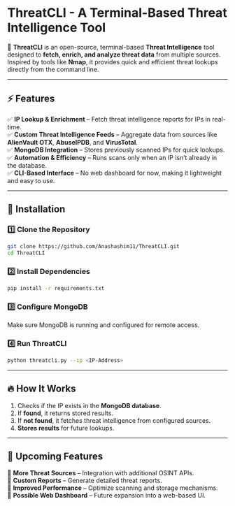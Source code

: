 # ThreatCLI - A Terminal-Based Threat Intelligence Tool

🚀 **ThreatCLI** is an open-source, terminal-based **Threat Intelligence** tool designed to **fetch, enrich, and analyze threat data** from multiple sources. Inspired by tools like **Nmap**, it provides quick and efficient threat lookups directly from the command line.


---

## ⚡ Features
✅ **IP Lookup & Enrichment** – Fetch threat intelligence reports for IPs in real-time.  
✅ **Custom Threat Intelligence Feeds** – Aggregate data from sources like **AlienVault OTX**, **AbuseIPDB**, and **VirusTotal**.  
✅ **MongoDB Integration** – Stores previously scanned IPs for quick lookups.  
✅ **Automation & Efficiency** – Runs scans only when an IP isn’t already in the database.  
✅ **CLI-Based Interface** – No web dashboard for now, making it lightweight and easy to use.  

---

## 🚀 Installation
### 1️⃣ Clone the Repository
```bash
git clone https://github.com/Anashashim11/ThreatCLI.git
cd ThreatCLI
```

### 2️⃣ Install Dependencies
```bash
pip install -r requirements.txt
```

### 3️⃣ Configure MongoDB
Make sure MongoDB is running and configured for remote access.

### 4️⃣ Run ThreatCLI
```bash
python threatcli.py --ip <IP-Address>
```

---

## 🔥 How It Works
1. Checks if the IP exists in the **MongoDB database**.  
2. If **found**, it returns stored results.  
3. If **not found**, it fetches threat intelligence from configured sources.  
4. **Stores results** for future lookups.  

---

## 🎯 Upcoming Features
📌 **More Threat Sources** – Integration with additional OSINT APIs.  
📌 **Custom Reports** – Generate detailed threat reports.  
📌 **Improved Performance** – Optimize scanning and storage mechanisms.  
📌 **Possible Web Dashboard** – Future expansion into a web-based UI.  
